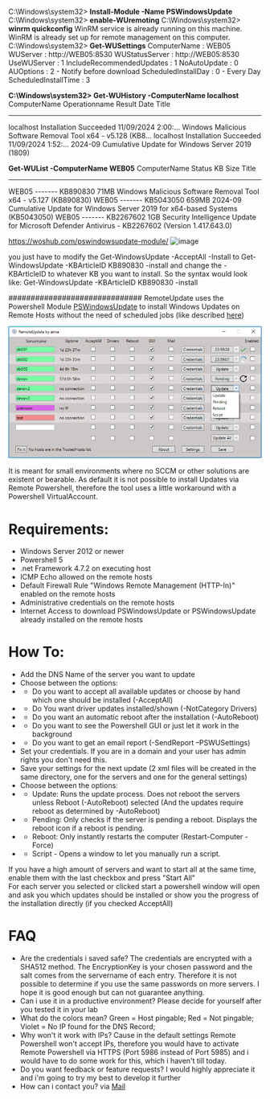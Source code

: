 

C:\Windows\system32> **Install-Module -Name PSWindowsUpdate**
C:\Windows\system32> **enable-WUremoting**
C:\Windows\system32> **winrm quickconfig**
WinRM service is already running on this machine.
WinRM is already set up for remote management on this computer.
C:\Windows\system32>      **Get-WUSettings**
ComputerName              : WEB05
WUServer                  : http://WEB05:8530
WUStatusServer            : http://WEB05:8530
UseWUServer               : 1
IncludeRecommendedUpdates : 1
NoAutoUpdate              : 0
AUOptions                 : 2 - Notify before download
ScheduledInstallDay       : 0 - Every Day
ScheduledInstallTime      : 3

**C:\Windows\system32> Get-WUHistory -ComputerName localhost**
ComputerName Operationname  Result     Date                Title
------------ -------------  ------     ----                -----
localhost    Installation   Succeeded  11/09/2024 2:00:... Windows Malicious Software Removal Tool x64 - v5.128 (KB8...
localhost    Installation   Succeeded  11/09/2024 1:52:... 2024-09 Cumulative Update for Windows Server 2019 (1809)


**Get-WUList -ComputerName WEB05**
ComputerName Status     KB          Size Title
------------ ------     --          ---- -----
WEB05 -------    KB890830    71MB Windows Malicious Software Removal Tool x64 - v5.127 (KB890830)
WEB05 -------    KB5043050  659MB 2024-09 Cumulative Update for Windows Server 2019 for x64-based Systems (KB5043050)
WEB05 -------    KB2267602    1GB Security Intelligence Update for Microsoft Defender Antivirus - KB2267602 (Version 1.417.643.0)



https://woshub.com/pswindowsupdate-module/
![image](https://github.com/user-attachments/assets/278d0950-1e22-41ca-a4b4-69d36b1bab1c)

you just have to modify the Get-WindowsUpdate -AcceptAll -Install to Get-WindowsUpdate -KBArticleID KB890830 -install and change the -KBArticleID to whatever KB you want to install.
So the syntax would look like: Get-WindowsUpdate -KBArticleID KB890830 -install

##############################
RemoteUpdate uses the Powershell Module <a href="https://www.powershellgallery.com/packages/PSWindowsUpdate" target="_blank">PSWindowsUpdate</a> to install Windows Updates on Remote Hosts without the need of scheduled jobs (like described <a href="http://woshub.com/pswindowsupdate-module/" target="_blank">here</a>)

<p align="center">
  <img alt="RemoteUpdate in action" src="https://raw.githubusercontent.com/aimaat/RemoteUpdate/master/RemoteUpdate.png">
</p>

It is meant for small environments where no SCCM or other solutions are existent or bearable.
As default it is not possible to install Updates via Remote Powershell, therefore the tool uses a little workaround with a Powershell VirtualAccount.

# Requirements:
* Windows Server 2012 or newer
* Powershell 5
* .net Framework 4.7.2 on executing host
* ICMP Echo allowed on the remote hosts
* Default Firewall Rule "Windows Remote Management (HTTP-In)" enabled on the remote hosts
* Administrative credentials on the remote hosts
* Internet Access to download PSWindowsUpdate or PSWindowsUpdate already installed on the remote hosts

# How To:
* Add the DNS Name of the server you want to update
* Choose between the options:
* * Do you want to accept all available updates or choose by hand which one should be installed (-AcceptAll)
* * Do You want driver updates installed/shown (-NotCategory Drivers)
* * Do you want an automatic reboot after the installation (-AutoReboot)
* * Do you want to see the Powershell GUI or just let it work in the background
* * Do you want to get an email report (-SendReport –PSWUSettings)
* Set your credentials. If you are in a domain and your user has admin rights you don't need this.
* Save your settings for the next update (2 xml files will be created in the same directory, one for the servers and one for the general settings)
* Choose between the options:
* * Update: Runs the update process. Does not reboot the servers unless Reboot (-AutoReboot) selected (And the updates require reboot as determined by -AutoReboot)
* * Pending: Only checks if the server is pending a reboot. Displays the reboot icon if a reboot is pending.
* * Reboot: Only instantly restarts the computer (Restart-Computer -Force)
* * Script - Opens a window to let you manually run a script.

If you have a high amount of servers and want to start all at the same time, enable them with the last checkbox and press "Start All"<br>
For each server you selected or clicked start a powershell window will open and ask you which updates should be installed or show you the progress of the installation directly (if you checked AcceptAll)

# FAQ
* Are the credentials i saved safe? The credentials are encrypted with a SHA512 method. The EncryptionKey is your chosen password and the salt comes from the servername of each entry. Therefore it is not possible to determine if you use the same passwords on more servers. I hope it is good enough but can not guarantee anything.
* Can i use it in a productive environment? Please decide for yourself after you tested it in your lab
* What do the colors mean? Green = Host pingable; Red = Not pingable; Violet = No IP found for the DNS Record;
* Why won't it work with IPs? Cause in the default settings Remote Powershell won't accept IPs, therefore you would have to activate Remote Powershell via HTTPS (Port 5986 instead of Port 5985) and i would have to do some work for this, which i haven't till today.
* Do you want feedback or feature requests? I would highly appreciate it and i'm going to try my best to develop it further
* How can i contact you? via <a href="mailto:info@aima.at?subject=RemoteUpdate">Mail</a>
